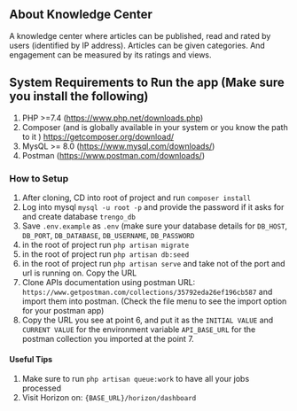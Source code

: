 ## About Knowledge Center
A knowledge center where articles can be published, read and
rated by users (identified by IP address). Articles can be given categories. And engagement
can be measured by its ratings and views.

## System Requirements to Run the app (Make sure you install the following)
1. PHP >=7.4 (https://www.php.net/downloads.php)
2. Composer (and is globally available in your system or you know the path to it ) https://getcomposer.org/download/
3. MysQL >= 8.0 (https://www.mysql.com/downloads/)
4. Postman (https://www.postman.com/downloads/)

### How to Setup

1. After cloning, CD into root of project and run `composer install`
2. Log into mysql `mysql -u root -p` and provide the password if it asks for and create database `trengo_db`
3. Save `.env.example` as `.env` (make sure your database details for `DB_HOST`, `DB_PORT`, `DB_DATABASE`, `DB_USERNAME`, `DB_PASSWORD`
4. in the root of project run `php artisan migrate`
5. in the root of project run `php artisan db:seed`
6. in the root of project run `php artisan serve` and take not of the port and url is running on. Copy the URL
7. Clone APIs documentation using postman URL: `https://www.getpostman.com/collections/35792eda26ef196cb587` and import them into postman. (Check the file menu to see the import option for your postman app)
8. Copy the URL you see at point 6, and put it as the `INITIAL VALUE` and `CURRENT VALUE` for the environment variable `API_BASE_URL` for the postman collection you imported at the point 7.


#### Useful Tips
1. Make sure to run `php artisan queue:work` to have all your jobs processed
2. Visit Horizon on: `{BASE_URL}/horizon/dashboard`
